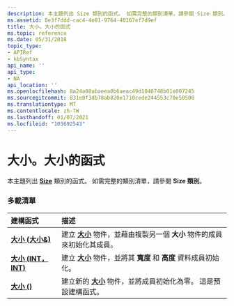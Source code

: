 ```yaml
---
description: 本主題列出 Size 類別的函式。 如需完整的類別清單，請參閱 Size 類別。
ms.assetid: 8e3f7ddd-cac4-4e81-9764-40167ef7d9ef
title: 大小。大小的函式
ms.topic: reference
ms.date: 05/31/2018
topic_type:
- APIRef
- kbSyntax
api_name: ''
api_type:
- NA
api_location: ''
ms.openlocfilehash: 8a24a08abaeea0b6aeac49d1040748b01e007245
ms.sourcegitcommit: 831e8f3db78ab820e1710cede244553c70e50500
ms.translationtype: MT
ms.contentlocale: zh-TW
ms.lasthandoff: 01/07/2021
ms.locfileid: "103692543"
---
```

# <a name="sizesize-constructors"></a>大小。大小的函式

本主題列出 [**Size**](/windows/desktop/api/gdiplustypes/nl-gdiplustypes-size) 類別的函式。 如需完整的類別清單，請參閱 **Size 類別**。

### <a name="overload-list"></a>多載清單



| 建構函式                                                     | 描述                                                                                                                                          |
|:----------------------------------------------------------------|:-----------------------------------------------------------------------------------------------------------------------------------------------------|
| [**大小 (大小&)**](/windows/win32/api/gdiplustypes/nf-gdiplustypes-size-size(inconstsize_))           | 建立 [**大小**](/windows/desktop/api/gdiplustypes/nl-gdiplustypes-size) 物件，並藉由複製另一個 **大小** 物件的成員來初始化其成員。<br/> |
| [**大小 (INT，INT)**](/windows/win32/api/gdiplustypes/nf-gdiplustypes-size-size(inint_inint)) | 建立 [**大小**](/windows/desktop/api/gdiplustypes/nl-gdiplustypes-size) 物件，並將其 **寬度** 和 **高度** 資料成員初始化。<br/>                     |
| [**大小 ()**](/windows/win32/api/gdiplustypes/nf-gdiplustypes-size-size)                     | 建立新的 [**大小**](/windows/desktop/api/gdiplustypes/nl-gdiplustypes-size) 物件，並將成員初始化為零。 這是預設建構函式。<br/>      |



 

 
